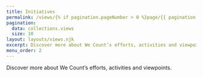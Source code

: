 ```yaml
---
title: Initiatives
permalink: /views/{% if pagination.pageNumber > 0 %}page/{{ pagination.pageNumber + 1 }}/{% endif %}
pagination:
  data: collections.views
  size: 10
layout: layouts/views.njk
excerpt: Discover more about We Count’s efforts, activities and viewpoints.
menu_order: 2
---
```

Discover more about We Count’s efforts, activities and viewpoints.
